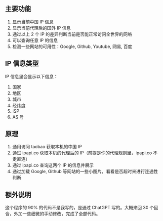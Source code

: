 ## 主要功能

1. 显示当前中国 IP 信息
2. 显示当前代理后的国外 IP 信息
3. 通过以上 2 个 IP 的差异判断当前是否能正常访问全世界的网络
4. 可以查询任意 IP 的信息
5. 检测一些网站的可用性：Google, Github, Youtube, 网易, 百度

## IP 信息类型

IP 信息里会显示以下信息：

1. 国家
2. 地区
3. 城市
4. 经纬度
5. ISP
6. AS 号

## 原理

1. 通用访问 taobao 获取本机的中国 IP
2. 通过 ipapi.co 获取本机的代理后的 IP（前提是你的代理规则里，ipapi.co 不走直连）
3. 通过 ipapi.co 查询这两个 IP 的信息并展示
4. 通过加载 Google, Github 等网站的一些小图片，看看是否超时来进行连通性判断

## 额外说明

这个程序的 90% 的代码不是我写的，是通过 ChatGPT 写的。大概来回 30 个回合，外加一些细微的手动修改，完成了全部代码。